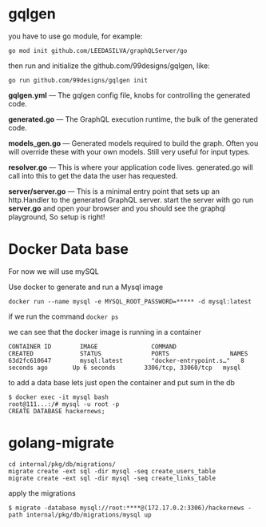 # gqlgen

you have to use go module, for example:

```console
go mod init github.com/LEEDASILVA/graphQLServer/go
```

then run and initialize the github.com/99designs/gqlgen, like:

```console
go run github.com/99designs/gqlgen init
```

**gqlgen.yml** — The gqlgen config file, knobs for controlling the generated code.

**generated.go** — The GraphQL execution runtime, the bulk of the generated code.

**models_gen.go** — Generated models required to build the graph. Often you will override these with your own models. Still very useful for input types.

**resolver.go** — This is where your application code lives. generated.go will call into this to get the data the user has requested.

**server/server.go** — This is a minimal entry point that sets up an http.Handler to the generated GraphQL server. start the server with go run **server.go** and open your browser and you should see the graphql playground, So setup is right!

# Docker Data base

For now we will use mySQL

Use docker to generate and run a Mysql image

`docker run --name mysql -e MYSQL_ROOT_PASSWORD=***** -d mysql:latest`

if we run the command `docker ps`

we can see that the docker image is running in a container

```console
CONTAINER ID        IMAGE               COMMAND                  CREATED             STATUS              PORTS                 NAMES
63d2fc610647        mysql:latest        "docker-entrypoint.s…"   8 seconds ago       Up 6 seconds        3306/tcp, 33060/tcp   mysql
```

to add a data base lets just open the container and put sum in the db

```console
$ docker exec -it mysql bash
root@111...:/# mysql -u root -p
CREATE DATABASE hackernews;
```

# golang-migrate

```console
cd internal/pkg/db/migrations/
migrate create -ext sql -dir mysql -seq create_users_table
migrate create -ext sql -dir mysql -seq create_links_table
```

apply the migrations

```console
$ migrate -database mysql://root:****@(172.17.0.2:3306)/hackernews -path internal/pkg/db/migrations/mysql up
```
